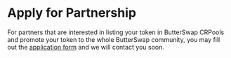 # Apply for Partnership

For partners that are interested in listing your token in ButterSwap CRPools and promote your token to the whole ButterSwap community, you may fill out the [application form](https://docs.google.com/forms/d/e/1FAIpQLSdyPsY4XnCRAX4oZxWWyb4YCc9sdtqstu61ZFtT5u1K9GgUbw/viewform?usp=sf_link) and we will contact you soon.


